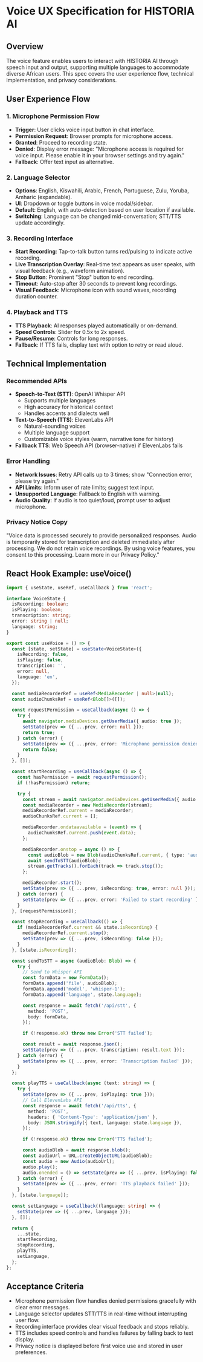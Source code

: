 # Voice UX Specification for HISTORIA AI

## Overview
The voice feature enables users to interact with HISTORIA AI through speech input and output, supporting multiple languages to accommodate diverse African users. This spec covers the user experience flow, technical implementation, and privacy considerations.

## User Experience Flow

### 1. Microphone Permission Flow
- **Trigger**: User clicks voice input button in chat interface.
- **Permission Request**: Browser prompts for microphone access.
- **Granted**: Proceed to recording state.
- **Denied**: Display error message: "Microphone access is required for voice input. Please enable it in your browser settings and try again."
- **Fallback**: Offer text input as alternative.

### 2. Language Selector
- **Options**: English, Kiswahili, Arabic, French, Portuguese, Zulu, Yoruba, Amharic (expandable).
- **UI**: Dropdown or toggle buttons in voice modal/sidebar.
- **Default**: English, with auto-detection based on user location if available.
- **Switching**: Language can be changed mid-conversation; STT/TTS update accordingly.

### 3. Recording Interface
- **Start Recording**: Tap-to-talk button turns red/pulsing to indicate active recording.
- **Live Transcription Overlay**: Real-time text appears as user speaks, with visual feedback (e.g., waveform animation).
- **Stop Button**: Prominent "Stop" button to end recording.
- **Timeout**: Auto-stop after 30 seconds to prevent long recordings.
- **Visual Feedback**: Microphone icon with sound waves, recording duration counter.

### 4. Playback and TTS
- **TTS Playback**: AI responses played automatically or on-demand.
- **Speed Controls**: Slider for 0.5x to 2x speed.
- **Pause/Resume**: Controls for long responses.
- **Fallback**: If TTS fails, display text with option to retry or read aloud.

## Technical Implementation

### Recommended APIs
- **Speech-to-Text (STT)**: OpenAI Whisper API
  - Supports multiple languages
  - High accuracy for historical context
  - Handles accents and dialects well
- **Text-to-Speech (TTS)**: ElevenLabs API
  - Natural-sounding voices
  - Multiple language support
  - Customizable voice styles (warm, narrative tone for history)
- **Fallback TTS**: Web Speech API (browser-native) if ElevenLabs fails

### Error Handling
- **Network Issues**: Retry API calls up to 3 times; show "Connection error, please try again."
- **API Limits**: Inform user of rate limits; suggest text input.
- **Unsupported Language**: Fallback to English with warning.
- **Audio Quality**: If audio is too quiet/loud, prompt user to adjust microphone.

### Privacy Notice Copy
"Voice data is processed securely to provide personalized responses. Audio is temporarily stored for transcription and deleted immediately after processing. We do not retain voice recordings. By using voice features, you consent to this processing. Learn more in our Privacy Policy."

## React Hook Example: useVoice()

```typescript
import { useState, useRef, useCallback } from 'react';

interface VoiceState {
  isRecording: boolean;
  isPlaying: boolean;
  transcription: string;
  error: string | null;
  language: string;
}

export const useVoice = () => {
  const [state, setState] = useState<VoiceState>({
    isRecording: false,
    isPlaying: false,
    transcription: '',
    error: null,
    language: 'en',
  });

  const mediaRecorderRef = useRef<MediaRecorder | null>(null);
  const audioChunksRef = useRef<Blob[]>([]);

  const requestPermission = useCallback(async () => {
    try {
      await navigator.mediaDevices.getUserMedia({ audio: true });
      setState(prev => ({ ...prev, error: null }));
      return true;
    } catch (error) {
      setState(prev => ({ ...prev, error: 'Microphone permission denied' }));
      return false;
    }
  }, []);

  const startRecording = useCallback(async () => {
    const hasPermission = await requestPermission();
    if (!hasPermission) return;

    try {
      const stream = await navigator.mediaDevices.getUserMedia({ audio: true });
      const mediaRecorder = new MediaRecorder(stream);
      mediaRecorderRef.current = mediaRecorder;
      audioChunksRef.current = [];

      mediaRecorder.ondataavailable = (event) => {
        audioChunksRef.current.push(event.data);
      };

      mediaRecorder.onstop = async () => {
        const audioBlob = new Blob(audioChunksRef.current, { type: 'audio/wav' });
        await sendToSTT(audioBlob);
        stream.getTracks().forEach(track => track.stop());
      };

      mediaRecorder.start();
      setState(prev => ({ ...prev, isRecording: true, error: null }));
    } catch (error) {
      setState(prev => ({ ...prev, error: 'Failed to start recording' }));
    }
  }, [requestPermission]);

  const stopRecording = useCallback(() => {
    if (mediaRecorderRef.current && state.isRecording) {
      mediaRecorderRef.current.stop();
      setState(prev => ({ ...prev, isRecording: false }));
    }
  }, [state.isRecording]);

  const sendToSTT = async (audioBlob: Blob) => {
    try {
      // Send to Whisper API
      const formData = new FormData();
      formData.append('file', audioBlob);
      formData.append('model', 'whisper-1');
      formData.append('language', state.language);

      const response = await fetch('/api/stt', {
        method: 'POST',
        body: formData,
      });

      if (!response.ok) throw new Error('STT failed');

      const result = await response.json();
      setState(prev => ({ ...prev, transcription: result.text }));
    } catch (error) {
      setState(prev => ({ ...prev, error: 'Transcription failed' }));
    }
  };

  const playTTS = useCallback(async (text: string) => {
    try {
      setState(prev => ({ ...prev, isPlaying: true }));
      // Call ElevenLabs API
      const response = await fetch('/api/tts', {
        method: 'POST',
        headers: { 'Content-Type': 'application/json' },
        body: JSON.stringify({ text, language: state.language }),
      });

      if (!response.ok) throw new Error('TTS failed');

      const audioBlob = await response.blob();
      const audioUrl = URL.createObjectURL(audioBlob);
      const audio = new Audio(audioUrl);
      audio.play();
      audio.onended = () => setState(prev => ({ ...prev, isPlaying: false }));
    } catch (error) {
      setState(prev => ({ ...prev, error: 'TTS playback failed' }));
    }
  }, [state.language]);

  const setLanguage = useCallback((language: string) => {
    setState(prev => ({ ...prev, language }));
  }, []);

  return {
    ...state,
    startRecording,
    stopRecording,
    playTTS,
    setLanguage,
  };
};
```

## Acceptance Criteria
- Microphone permission flow handles denied permissions gracefully with clear error messages.
- Language selector updates STT/TTS in real-time without interrupting user flow.
- Recording interface provides clear visual feedback and stops reliably.
- TTS includes speed controls and handles failures by falling back to text display.
- Privacy notice is displayed before first voice use and stored in user preferences.
